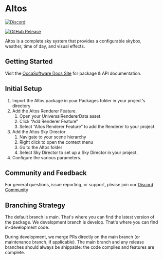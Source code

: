 # Altos

[![Discord](https://img.shields.io/discord/999031026204553316?logo=discord&label=discord)](https://www.occasoftware.com/discord)

[![GitHub Release](https://img.shields.io/github/release/occasoftware/com.occasoftware.altos?logo=github)](https://github.com/occasoftware/com.occasoftware.altos/releases/latest)

Altos is a complete sky system that provides a configurable skybox, weather, time of day, and visual effects.

## Getting Started

Visit the [OccaSoftware Docs Site](https://docs.occasoftware.com/) for package & API documentation.

## Initial Setup

1. Import the Altos package in your Packages folder in your project's directory
2. Add the Altos Renderer Feature.
    1. Open your UniversalRendererData asset.
    2. Click “Add Renderer Feature”
    3. Select “Altos Renderer Feature” to add the Renderer to your project.
3. Add the Altos Sky Director
    1. Navigate to your scene hierarchy
    2. Right click to open the context menu
    3. Go to the Altos folder
    4. Select Sky Director to set up a Sky Director in your project.
4. Configure the various parameters.

## Community and Feedback

For general questions, issue reporting, or support, please join our [Discord Community](https://www.occasoftware.com/discord)

## Branching Strategy

The default branch is main. That's where you can find the latest version of the package. We development branch is develop. That's where you can find in-development code.

During development, we merge PRs directly on the main branch (or maintenance branch, if applicable). The main branch and any release branches should always be shippable: the code compiles and features are complete.
